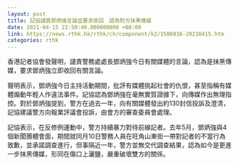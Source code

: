 ```yaml
---
layout: post
title: 記協譴責鄧炳強言論並要求收回　認為對方抹黑傳媒
date: 2021-04-15 22:50:40.000000000 +08:00
link: https://news.rthk.hk/rthk/ch/component/k2/1586016-20210415.htm
categories: rthk
---
```


香港記者協會發聲明，譴責警務處處長鄧炳強今日有關媒體的言論，認為是抹黑傳媒，要求鄧炳強立即收回有關言論。

聲明表示，鄧炳強今日主持活動期間，批評有媒體挑起社會的仇恨，甚至指稱有媒體煽動年輕人作違法事件。記協認為鄧炳強在毫無實質證據下，向傳媒作出無理指控。對於鄧炳強提到，警方在過去一年，向有關媒體發出約130封信投訴及澄清，記協建議警方向報業評議會投訴，由會方的審查委員會處理。

記協表示，在反修例運動中，警方持續暴力對待前線記者。去年5月，鄧炳強與4個新聞團體會面，期間就同月10日警務人員在旺角山東街一帶對記者的不當行為致歉，並承諾調查進行，但事隔近一年，警方並無交代調查結果，認為如今是更進一步抹黑傳媒，形同在傷口上灑鹽，嚴重破壞雙方的關係。
